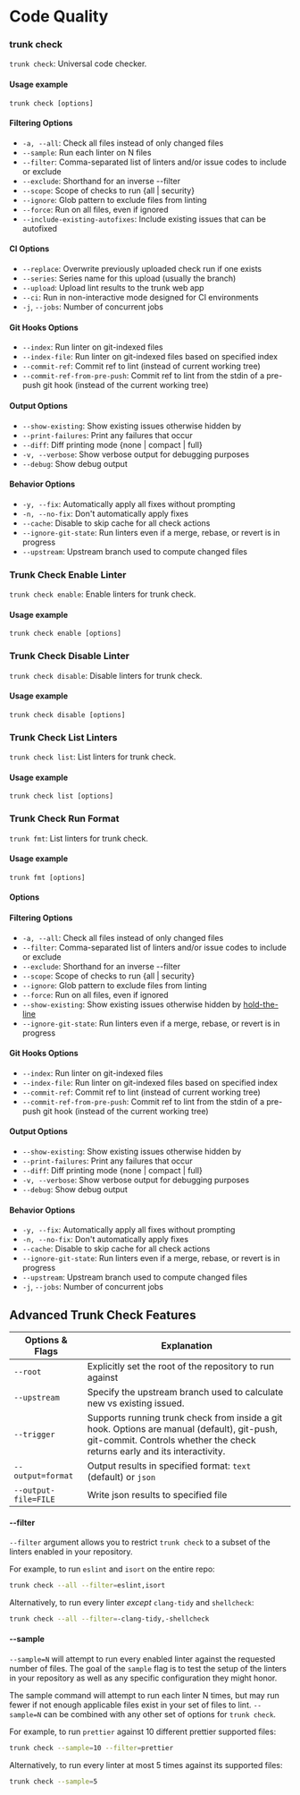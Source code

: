 # Code Quality

### trunk check

`trunk check`: Universal code checker.

#### **Usage** **example**

```
trunk check [options]
```

#### Filtering Options

* `-a, --all`: Check all files instead of only changed files
* `--sample`: Run each linter on N files
* `--filter`: Comma-separated list of linters and/or issue codes to include or exclude
* `--exclude`: Shorthand for an inverse --filter
* `--scope`: Scope of checks to run {all | security}
* `--ignore`: Glob pattern to exclude files from linting
* `--force`: Run on all files, even if ignored
* `--include-existing-autofixes`: Include existing issues that can be autofixed

#### **CI** Options

* `--replace`: Overwrite previously uploaded check run if one exists
* `--series`: Series name for this upload (usually the branch)
* `--upload`: Upload lint results to the trunk web app
* `--ci`: Run in non-interactive mode designed for CI environments
* `-j`, `--jobs`: Number of concurrent jobs

#### Git Hooks Options

* `--index`: Run linter on git-indexed files
* `--index-file`: Run linter on git-indexed files based on specified index
* `--commit-ref`: Commit ref to lint (instead of current working tree)
* `--commit-ref-from-pre-push`: Commit ref to lint from the stdin of a pre-push git hook (instead of the current working tree)

#### Output Options

* `--show-existing`: Show existing issues otherwise hidden by
* `--print-failures`: Print any failures that occur
* `--diff`: Diff printing mode {none | compact | full}
* `-v, --verbose`: Show verbose output for debugging purposes
* `--debug`: Show debug output

#### Behavior Options

* `-y, --fix`: Automatically apply all fixes without prompting
* `-n, --no-fix`: Don't automatically apply fixes
* `--cache`: Disable to skip cache for all check actions
* `--ignore-git-state`: Run linters even if a merge, rebase, or revert is in progress
* `--upstream`: Upstream branch used to compute changed files

### Trunk Check Enable Linter

`trunk check enable`: Enable linters for trunk check.

#### **Usage** **example**

```
trunk check enable [options]
```

### Trunk Check Disable Linter

`trunk check disable`: Disable linters for trunk check.

#### **Usage** **example**

```
trunk check disable [options]
```

### Trunk Check List Linters

`trunk check list`: List linters for trunk check.

#### **Usage** **example**

```
trunk check list [options]
```

### Trunk Check Run Format

`trunk fmt`: List linters for trunk check.

#### **Usage** **example**

```
trunk fmt [options]
```

#### **Options**

#### Filtering Options

* `-a, --all`: Check all files instead of only changed files
* `--filter`: Comma-separated list of linters and/or issue codes to include or exclude
* `--exclude`: Shorthand for an inverse --filter
* `--scope`: Scope of checks to run {all | security}
* `--ignore`: Glob pattern to exclude files from linting
* `--force`: Run on all files, even if ignored
* `--show-existing`: Show existing issues otherwise hidden by [hold-the-line](../../code-quality/overview/how-does-it-work.md#hold-the-line)
* `--ignore-git-state`: Run linters even if a merge, rebase, or revert is in progress

#### Git Hooks Options

* `--index`: Run linter on git-indexed files
* `--index-file`: Run linter on git-indexed files based on specified index
* `--commit-ref`: Commit ref to lint (instead of current working tree)
* `--commit-ref-from-pre-push`: Commit ref to lint from the stdin of a pre-push git hook (instead of the current working tree)

#### Output Options

* `--show-existing`: Show existing issues otherwise hidden by
* `--print-failures`: Print any failures that occur
* `--diff`: Diff printing mode {none | compact | full}
* `-v, --verbose`: Show verbose output for debugging purposes
* `--debug`: Show debug output

#### Behavior Options

* `-y, --fix`: Automatically apply all fixes without prompting
* `-n, --no-fix`: Don't automatically apply fixes
* `--cache`: Disable to skip cache for all check actions
* `--ignore-git-state`: Run linters even if a merge, rebase, or revert is in progress
* `--upstream`: Upstream branch used to compute changed files
* `-j`, `--jobs`: Number of concurrent jobs

## Advanced Trunk Check Features

| Options & Flags      | Explanation                                                                                                                                                              |
| -------------------- | ------------------------------------------------------------------------------------------------------------------------------------------------------------------------ |
| `--root`             | Explicitly set the root of the repository to run against                                                                                                                 |
| `--upstream`         | Specify the upstream branch used to calculate new vs existing issued.                                                                                                    |
| `--trigger`          | Supports running trunk check from inside a git hook. Options are manual (default), git-push, git-commit. Controls whether the check returns early and its interactivity. |
| `--output=format`    | Output results in specified format: `text` (default) or `json`                                                                                                           |
| `--output-file=FILE` | Write json results to specified file                                                                                                                                     |

#### --filter

`--filter` argument allows you to restrict `trunk check` to a subset of the linters enabled in your repository.

For example, to run `eslint` and `isort` on the entire repo:

```bash
trunk check --all --filter=eslint,isort
```

Alternatively, to run every linter _except_ `clang-tidy` and `shellcheck`:

```bash
trunk check --all --filter=-clang-tidy,-shellcheck
```

#### --sample

`--sample=N` will attempt to run every enabled linter against the requested number of files. The goal of the `sample` flag is to test the setup of the linters in your repository as well as any specific configuration they might honor.

The sample command will attempt to run each linter N times, but may run fewer if not enough applicable files exist in your set of files to lint. `--sample=N` can be combined with any other set of options for `trunk check`.

For example, to run `prettier` against 10 different prettier supported files:

```bash
trunk check --sample=10 --filter=prettier
```

Alternatively, to run every linter at most 5 times against its supported files:

```bash
trunk check --sample=5
```
